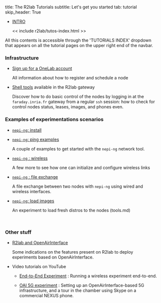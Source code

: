 title: The R2lab Tutorials
subtitle: Let's get you started
tab: tutorial
skip_header: True

<script src="/assets/r2lab/open-tab.js"></script>
<script src="/assets/js/diff.js"></script>
<script src="/assets/r2lab/r2lab-diff.js"></script>
<style>@import url("/assets/r2lab/r2lab-diff.css")</style>


<ul class="nav nav-tabs">
  <li class="active"> <a href="#INTRO">INTRO</a> </li>

  << include r2lab/tutos-index.html >>
</ul>

<div id="contents" class="tab-content" markdown="1">

<!------------ INTRO ------------>
<div id="INTRO" class="tab-pane fade in active" markdown="1">

All this contents is accessible through the 'TUTORIALS INDEX' dropdown that appears on all the tutorial pages on the upper right end of the navbar.

### Infrastructure
* [Sign up for a OneLab account](tuto-100-registration.md)

  All information about how to register and schedule a node

* [Shell tools](tuto-200-shell-tools.md) available in the R2lab gateway

  Discover how to do basic control of the nodes by logging in at the
  `faraday.inria.fr` gateway from a regular `ssh` session: how to
  check for control nodes status, leases, images, and phones even.
  

### Examples of experimentations scenarios

* [`nepi-ng`: install](tuto-300-nepi-ng-install.md)

* [`nepi-ng`: ping examples](tuto-400-ping.md)

  A couple of examples to get started with the `nepi-ng` network tool.

* [`nepi-ng` : wireless](tuto-500-wireless.md)

  A few more to see how one can initialize and configure wireless links

* [`nepi-ng` : file exchange](tuto-600-files.md)

  A file exchange between two nodes with `nepi-ng` using wired and wireless interfaces.

* [`nepi-ng`: load images](tuto-700-load-image.md)

  An experiment to load fresh distros to the nodes (tools.md)

<br />

### Other stuff

* [R2lab and OpenAirInterface](tuto-800-oai.md)

  Some indications on the features present on R2lab to deploy experiments based on OpenAirInterface.

* Video tutorials on YouTube

  * [End-to-End Experiment](tuto-900-youtube.md) : Running a wireless experiment end-to-end. 

  * [OAI 5G experiment](tuto-900-youtube.md) : Setting up an OpenAirInterface-based 5G infrastructure, and a tour in the chamber using Skype on a commercial NEXUS phone.

</div>

</div> <!-- end div contents -->
